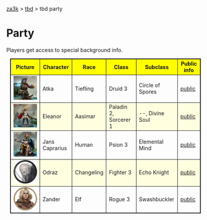 [za3k](/) > [tbd](/tbd/) > tbd party

<style>
table, th, td {
    border: 1px solid;
    border-collapse: collapse;
    margin: 10px;
}
th {
    background-color: yellow;
}
tr:nth-child(even) {
    background-color: lightyellow;
}
img {
    width: 200px;
}
</style>

# Party

Players get access to special background info.

| Picture                           | Character       | Race       | Class     | Subclass         | Public info           |
|-----------------------------------|-----------------|------------|-----------|------------------|-----------------------|
 [![Atka](atka.png)](atka)          | Atka            | Tiefling   | Druid 3   | Circle of Spores | [public](atka)
 [![Eleanor](eleanor.png)](eleanor) | Eleanor         | Aasimar    | Paladin 2, Sorcerer 1 | --, Divine Soul | [public](eleanor)
 [![Jans](jans.png)](jans)          | Jans Caprarius  | Human      | Psion 3   | Elemental Mind   | [public](jans)
 [![Odraz](odraz.png)](odraz)       | Odraz           | Changeling | Fighter 3 | Echo Knight      | [public](odraz)
 [![Zander](zander.png)](zander)    | Zander          | Elf        | Rogue 3   | Swashbuckler     | [public](zander)
